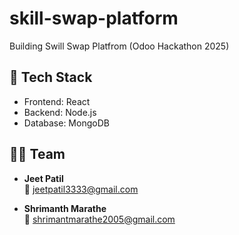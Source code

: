 # skill-swap-platform
Building Swill Swap Platfrom (Odoo Hackathon 2025)

## 🔧 Tech Stack

- Frontend: React  
- Backend: Node.js
- Database: MongoDB  

## 👨‍💻 Team

- **Jeet Patil**  
  📧 jeetpatil3333@gmail.com

- **Shrimanth Marathe**  
  📧 shrimantmarathe2005@gmail.com
